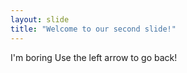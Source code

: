 ```yaml
---
layout: slide
title: "Welcome to our second slide!"
---
```

I'm boring
Use the left arrow to go back!
